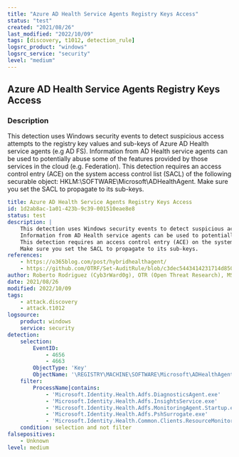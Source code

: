 ```yaml
---
title: "Azure AD Health Service Agents Registry Keys Access"
status: "test"
created: "2021/08/26"
last_modified: "2022/10/09"
tags: [discovery, t1012, detection_rule]
logsrc_product: "windows"
logsrc_service: "security"
level: "medium"
---
```


## Azure AD Health Service Agents Registry Keys Access

### Description

This detection uses Windows security events to detect suspicious access attempts to the registry key values and sub-keys of Azure AD Health service agents (e.g AD FS).
Information from AD Health service agents can be used to potentially abuse some of the features provided by those services in the cloud (e.g. Federation).
This detection requires an access control entry (ACE) on the system access control list (SACL) of the following securable object: HKLM:\SOFTWARE\Microsoft\ADHealthAgent.
Make sure you set the SACL to propagate to its sub-keys.


```yml
title: Azure AD Health Service Agents Registry Keys Access
id: 1d2ab8ac-1a01-423b-9c39-001510eae8e8
status: test
description: |
    This detection uses Windows security events to detect suspicious access attempts to the registry key values and sub-keys of Azure AD Health service agents (e.g AD FS).
    Information from AD Health service agents can be used to potentially abuse some of the features provided by those services in the cloud (e.g. Federation).
    This detection requires an access control entry (ACE) on the system access control list (SACL) of the following securable object: HKLM:\SOFTWARE\Microsoft\ADHealthAgent.
    Make sure you set the SACL to propagate to its sub-keys.
references:
    - https://o365blog.com/post/hybridhealthagent/
    - https://github.com/OTRF/Set-AuditRule/blob/c3dec5443414231714d850565d364ca73475ade5/rules/registry/aad_connect_health_service_agent.yml
author: Roberto Rodriguez (Cyb3rWard0g), OTR (Open Threat Research), MSTIC
date: 2021/08/26
modified: 2022/10/09
tags:
    - attack.discovery
    - attack.t1012
logsource:
    product: windows
    service: security
detection:
    selection:
        EventID:
            - 4656
            - 4663
        ObjectType: 'Key'
        ObjectName: '\REGISTRY\MACHINE\SOFTWARE\Microsoft\ADHealthAgent'
    filter:
        ProcessName|contains:
            - 'Microsoft.Identity.Health.Adfs.DiagnosticsAgent.exe'
            - 'Microsoft.Identity.Health.Adfs.InsightsService.exe'
            - 'Microsoft.Identity.Health.Adfs.MonitoringAgent.Startup.exe'
            - 'Microsoft.Identity.Health.Adfs.PshSurrogate.exe'
            - 'Microsoft.Identity.Health.Common.Clients.ResourceMonitor.exe'
    condition: selection and not filter
falsepositives:
    - Unknown
level: medium

```
